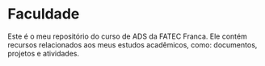 # Faculdade

Este é o meu repositório do curso de ADS da FATEC Franca. Ele contém recursos relacionados aos meus estudos acadêmicos, como: documentos, projetos e atividades.


